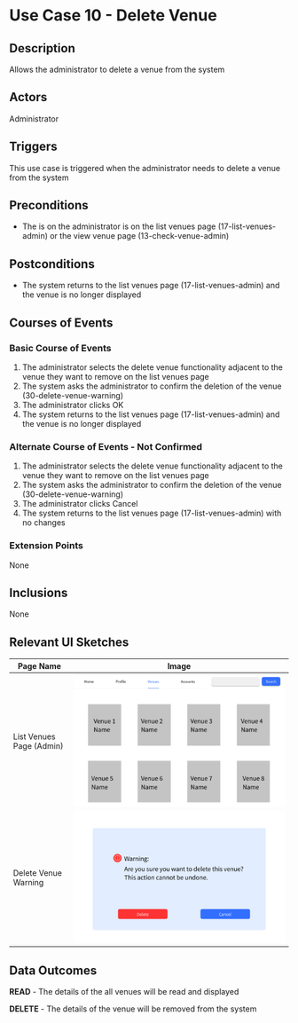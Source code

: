 # Use Case 10 - Delete Venue

## Description

Allows the administrator to delete a venue from the system

## Actors

Administrator

## Triggers

This use case is triggered when the administrator needs to delete a venue from the system

## Preconditions

- The is on the administrator is on the list venues page (17-list-venues-admin) or the view venue page (13-check-venue-admin)

## Postconditions

- The system returns to the list venues page (17-list-venues-admin) and the venue is no longer displayed

## Courses of Events

### Basic Course of Events

1. The administrator selects the delete venue functionality adjacent to the venue they want to remove on the list venues page
2. The system asks the administrator to confirm the deletion of the venue (30-delete-venue-warning)
3. The administrator clicks OK
4. The system returns to the list venues page (17-list-venues-admin) and the venue is no longer displayed

### Alternate Course of Events - Not Confirmed

1. The administrator selects the delete venue functionality adjacent to the venue they want to remove on the list venues page
2. The system asks the administrator to confirm the deletion of the venue (30-delete-venue-warning)
3. The administrator clicks Cancel
4. The system returns to the list venues page (17-list-venues-admin) with no changes
### Extension Points

None

## Inclusions

None

## Relevant UI Sketches
| Page Name | Image                                                    |
|----|----------------------------------------------------------|
| List Venues Page (Admin) | ![List Venues Page (Admin)](UI/17-list-venues-admin.png) |
| Delete Venue Warning | ![Delete Venue Warning](UI/30-delete-venue-warning.png)  |

## Data Outcomes
**READ** - The details of the all venues will be read and displayed

**DELETE** - The details of the venue will be removed from the system

